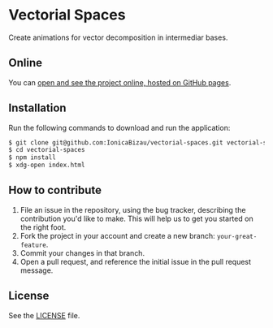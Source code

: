# Vectorial Spaces
Create animations for vector decomposition in intermediar bases.

## Online
You can [open and see the project online, hosted on GitHub pages](https://github.com/IonicaBizau/vectorial-spaces").

## Installation
Run the following commands to download and run the application:

```sh
$ git clone git@github.com:IonicaBizau/vectorial-spaces.git vectorial-spaces
$ cd vectorial-spaces
$ npm install
$ xdg-open index.html
```

## How to contribute

1. File an issue in the repository, using the bug tracker, describing the
   contribution you'd like to make. This will help us to get you started on the
   right foot.
2. Fork the project in your account and create a new branch:
   `your-great-feature`.
3. Commit your changes in that branch.
4. Open a pull request, and reference the initial issue in the pull request
   message.

## License
See the [LICENSE](./LICENSE) file.
